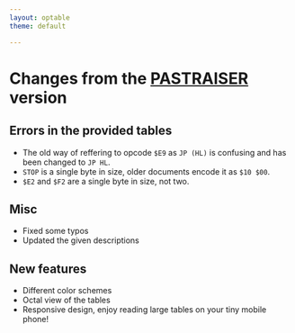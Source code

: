 ```yaml
---
layout: optable
theme: default

---
```


Changes from the [PASTRAISER](http://www.pastraiser.com/cpu/gameboy/gameboy_opcodes.html) version
=================================================================================================

Errors in the provided tables
-----------------------------
* The old way of reffering to opcode `$E9` as `JP (HL)` is confusing and has been changed to `JP HL`.
* `STOP` is a single byte in size, older documents encode it as `$10 $00`.
* `$E2` and `$F2` are a single byte in size, not two.

Misc
----
* Fixed some typos
* Updated the given descriptions

New features
------------
* Different color schemes
* Octal view of the tables
* Responsive design, enjoy reading large tables on your tiny mobile phone!

